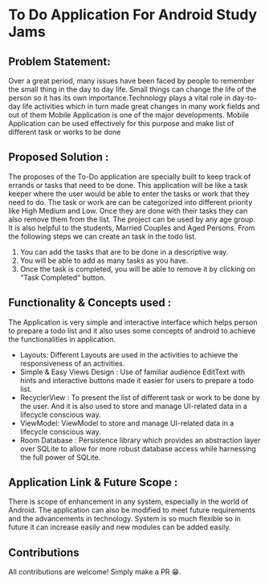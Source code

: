 # To Do Application For Android Study Jams 


## <b> Problem Statement: </b>

Over a great period, many issues have been faced by people to remember the small thing in the day to day life. Small things can change the life of the person so it has its own importance.Technology plays a vital role in day-to-day life activities which in turn made great changes in many work fields and out of them Mobile Application is one of the major developments. Mobile Application can be used effectively for this purpose and make list of different task or works to be done

## <b> Proposed Solution : </b>

The proposes of the  To-Do application are specially built to keep track of errands or tasks that need to be done. This application will be like a task keeper where the user would be able to enter the tasks or work that they need to do. The task or work are can be categorized into different priority like High Medium and Low. Once they are done with their tasks they can also remove them from the list. The project can be used by any age group. It is also helpful to the students, Married Couples and Aged Persons. From the following steps we can create an task in the todo list.

1. You can add the tasks that are to be done in a descriptive way.
2. You will be able to add as many tasks as you have.
3. Once the task is completed, you will be able to remove it by clicking on “Task Completed” button.

## <b> Functionality & Concepts used : </b>

The Application is very simple and interactive interface which helps person to prepare a todo list and it also uses some concepts of android to achieve the functionalities in application.

- Layouts: Different Layouts are used in the activities to achieve the responsiveness of an activities.
- Simple & Easy Views Design : Use of familiar audience EditText with hints and interactive buttons made it easier for users to prepare a todo list.
- RecyclerView : To present the list of different task or work to be done by the user. And it is also used to store and manage UI-related data in a lifecycle conscious way.  
- ViewModel: ViewModel to store and manage UI-related data in a lifecycle conscious way.
- Room Database : Persistence library which provides an abstraction layer over SQLite to allow for more robust database access while harnessing the full power of SQLite.

## <b> Application Link & Future Scope : </b>

There is scope of enhancement in any system, especially in the world of Android. The application can also be modified to meet future requirements and the advancements in technology. System is so much flexible so in future it can increase easily and new modules can be added easily.


## Contributions
All contributions are welcome! Simply make a PR 😁.
